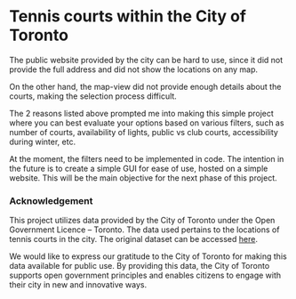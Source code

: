 # Tennis courts within the City of Toronto

The public website provided by the city can be hard to use, since it did not provide the full address and did not show the locations on any map. 

On the other hand, the map-view did not provide enough details about the courts, making the selection process difficult. 

The 2 reasons listed above prompted me into making this simple project where you can best evaluate your options based on various filters, such as number of courts, availability of lights, public vs club courts, accessibility during winter, etc. 

At the moment, the filters need to be implemented in code. The intention in the future is to create a simple GUI for ease of use, hosted on a simple website. This will be the main objective for the next phase of this project. 

### Acknowledgement

This project utilizes data provided by the City of Toronto under the Open Government Licence – Toronto. The data used pertains to the locations of tennis courts in the city. The original dataset can be accessed [here](https://www.toronto.ca/data/parks/prd/facilities/tennis/index.html).

We would like to express our gratitude to the City of Toronto for making this data available for public use. By providing this data, the City of Toronto supports open government principles and enables citizens to engage with their city in new and innovative ways.
